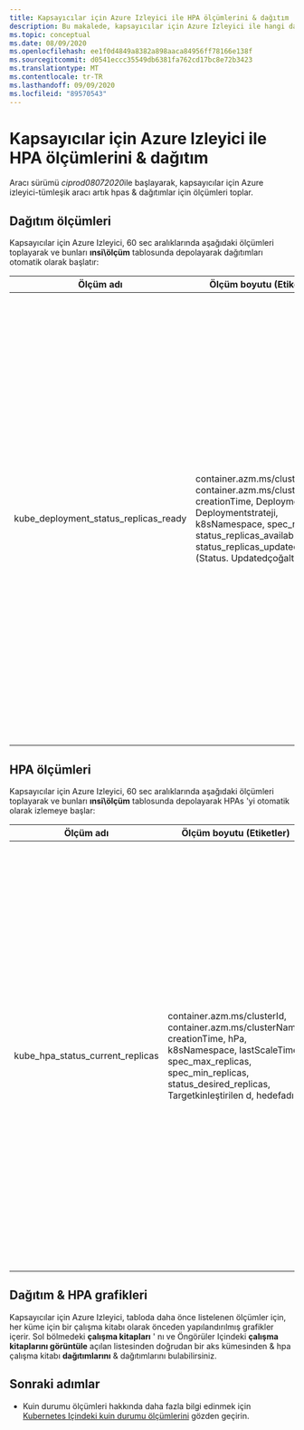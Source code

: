 ```yaml
---
title: Kapsayıcılar için Azure Izleyici ile HPA ölçümlerini & dağıtım | Microsoft Docs
description: Bu makalede, kapsayıcılar için Azure Izleyici ile hangi dağıtım & HPA (yatay Pod otomatik Scaler) ölçümlerinin toplandığı açıklanır.
ms.topic: conceptual
ms.date: 08/09/2020
ms.openlocfilehash: ee1f0d4849a8382a898aaca84956ff78166e138f
ms.sourcegitcommit: d0541eccc35549db6381fa762cd17bc8e72b3423
ms.translationtype: MT
ms.contentlocale: tr-TR
ms.lasthandoff: 09/09/2020
ms.locfileid: "89570543"
---
```

# <a name="deployment--hpa-metrics-with-azure-monitor-for-containers"></a>Kapsayıcılar için Azure Izleyici ile HPA ölçümlerini & dağıtım

Aracı sürümü *ciprod08072020*ile başlayarak, kapsayıcılar için Azure izleyici-tümleşik aracı artık hpas & dağıtımlar için ölçümleri toplar.

## <a name="deployment-metrics"></a>Dağıtım ölçümleri

Kapsayıcılar için Azure Izleyici, 60 sec aralıklarında aşağıdaki ölçümleri toplayarak ve bunları **ınsi\ölçüm** tablosunda depolayarak dağıtımları otomatik olarak başlatır:

|Ölçüm adı |Ölçüm boyutu (Etiketler) |Description |
|------------|------------------------|------------|
|kube_deployment_status_replicas_ready |container.azm.ms/clusterId, container.azm.ms/clusterName, creationTime, Deployment, Deploymentstrateji, k8sNamespace, spec_replicas, status_replicas_available status_replicas_updated (Status. Updatedçoğaltmalar) | Bu dağıtım tarafından hedeflenen toplam hazır Pod sayısı (Status. readyçoğaltmalar). Bu ölçümün boyutları aşağıda verilmiştir. <ul> <li> Dağıtım-dağıtımın adı </li> <li> dağıtım için k8sNamespace-Kubernetes ad alanı </li> <li> deploymentstrateji-Pod 'yi yeni olanlarla değiştirmek için kullanılacak dağıtım stratejisi (spec. strateji. Type)</li><li> creationTime-dağıtım oluşturma zaman damgası </li> <li> spec_replicas-istenen Pod sayısı (spec. çoğaltmalar) </li> <li>status_replicas_available-bu dağıtım tarafından hedeflenen (en az minreadyseconds için hazır) toplam kullanılabilir Pod sayısı (Status. kullanılabilirliği blereplicas)</li><li>status_replicas_updated-bu dağıtım tarafından hedeflenen, istenen şablon belirtimine sahip (Status. Updatedçoğaltmalar), sonlandırılamayan toplam sayı sayısı </li></ul>|

## <a name="hpa-metrics"></a>HPA ölçümleri

Kapsayıcılar için Azure Izleyici, 60 sec aralıklarında aşağıdaki ölçümleri toplayarak ve bunları **ınsi\ölçüm** tablosunda depolayarak HPAs 'yi otomatik olarak izlemeye başlar:

|Ölçüm adı |Ölçüm boyutu (Etiketler) |Description |
|------------|------------------------|------------|
|kube_hpa_status_current_replicas |container.azm.ms/clusterId, container.azm.ms/clusterName, creationTime, hPa, k8sNamespace, lastScaleTime, spec_max_replicas, spec_min_replicas, status_desired_replicas, Targetkinleştirilen d, hedefadı | Bu otomatik Scaler tarafından yönetilen (Status. Currentçoğaltmalar) geçerli sayıda kopya. Bu ölçümün boyutları aşağıda verilmiştir. <ul> <li> hPa-HPA adı </li> <li> HPA için k8sNamespace-Kubernetes ad alanı </li> <li> lastscaletime-hPa 'nin Pod sayısını (Status. lastscaletime) ölçeklendirilmesi için geçen süre</li><li> creationTime-HPA oluşturma zaman damgası </li> <li> spec_max_replicas-otomatik Scaler (spec. Maxçoğaltmalar) tarafından ayarlanaben üst sınır sayısı </li> <li> spec_min_replicas-otomatik Scaler 'ın ölçeklendirebileceği kopyaların sayısı için alt sınır (spec. Minçoğaltmalar) </li><li>status_desired_replicas-bu otomatik Scaler tarafından yönetilen (Status. desiredçoğaltmalar), istenen sayıda Pod çoğaltması</li><li>Targetkinleştirilen TID-HPA 'nın hedefinin türü (spec. scaleTargetRef. Kind) </li><li>targetName-HPA hedefinin adı (spec.scaleTargetRef.name) </li></ul>|

## <a name="deployment--hpa-charts"></a>Dağıtım & HPA grafikleri 

Kapsayıcılar için Azure Izleyici, tabloda daha önce listelenen ölçümler için, her küme için bir çalışma kitabı olarak önceden yapılandırılmış grafikler içerir. Sol bölmedeki **çalışma kitapları** ' nı ve Öngörüler Içindeki **çalışma kitaplarını görüntüle** açılan listesinden doğrudan bir aks kümesinden & hpa çalışma kitabı **dağıtımlarını** & dağıtımlarını bulabilirsiniz.

## <a name="next-steps"></a>Sonraki adımlar

- Kuin durumu ölçümleri hakkında daha fazla bilgi edinmek için [Kubernetes Içindeki kuin durumu ölçümlerini](https://github.com/kubernetes/kube-state-metrics/tree/master/docs) gözden geçirin.